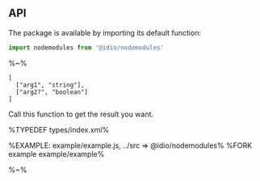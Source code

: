 ## API

The package is available by importing its default function:

```js
import nodemodules from '@idio/nodemodules'
```

%~%

```## nodemodules
[
  ["arg1", "string"],
  ["arg2?", "boolean"]
]
```

Call this function to get the result you want.

%TYPEDEF types/index.xml%

%EXAMPLE: example/example.js, ../src => @idio/nodemodules%
%FORK example example/example%

%~%